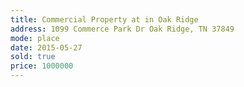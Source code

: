 ```yaml
---
title: Commercial Property at in Oak Ridge
address: 1099 Commerce Park Dr Oak Ridge, TN 37849
mode: place
date: 2015-05-27
sold: true
price: 1000000
---
```

